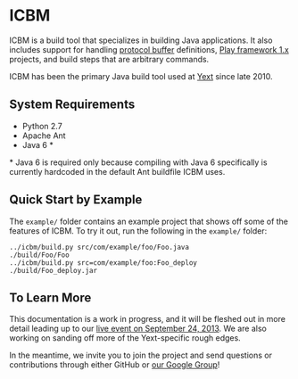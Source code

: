 # ICBM

ICBM is a build tool that specializes in building Java applications. It also includes support for handling [protocol buffer][] definitions, [Play framework 1.x] projects, and build steps that are arbitrary commands.

[protocol buffer]: https://developers.google.com/protocol-buffers/docs/overview
[Play framework 1.x]: http://www.playframework.com/documentation/1.2.7/home

ICBM has been the primary Java build tool used at [Yext][] since late 2010.

[Yext]: http://www.yext.com/

## System Requirements

* Python 2.7
* Apache Ant
* Java 6 *

\* Java 6 is required only because compiling with Java 6 specifically is currently hardcoded in the default Ant buildfile ICBM uses.

## Quick Start by Example

The `example/` folder contains an example project that shows off some of the features of ICBM. To try it out, run the following in the `example/` folder:

    ../icbm/build.py src/com/example/foo/Foo.java
    ./build/Foo/Foo
    ../icbm/build.py src=com/example/foo:Foo_deploy
    ./build/Foo_deploy.jar

## To Learn More

This documentation is a work in progress, and it will be fleshed out in more detail leading up to our [live event on September 24, 2013][]. We are also working on sanding off more of the Yext-specific rough edges.

[live event on September 24, 2013]: http://build.splashthat.com/

In the meantime, we invite you to join the project and send questions or contributions through either GitHub or [our Google Group][]!

[our Google Group]: https://groups.google.com/d/forum/icbm-users "icbm-users in Google Groups"
